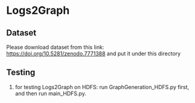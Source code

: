 # Logs2Graph



## Dataset
Please download dataset from this link: https://doi.org/10.5281/zenodo.7771388 and put it under this directory 

## Testing
1. for testing Logs2Graph on HDFS: run GraphGeneration_HDFS.py first, and then run main_HDFS.py.
